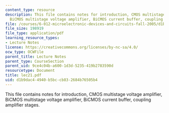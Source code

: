 ```yaml
---
content_type: resource
description: This file contains notes for introduction, CMOS multistage voltage amplifier,
  BiCMOS multistage voltage amplifier, BiCMOS current buffer, coupling amplifier stages.
file: /courses/6-012-microelectronic-devices-and-circuits-fall-2005/d1b9dac44940b5bccb832684b76505b4_lec21.pdf
file_size: 198919
file_type: application/pdf
learning_resource_types:
- Lecture Notes
license: https://creativecommons.org/licenses/by-nc-sa/4.0/
ocw_type: OCWFile
parent_title: Lecture Notes
parent_type: CourseSection
parent_uid: 9ce4c04b-a600-1d3d-5235-419b2783590d
resourcetype: Document
title: lec21.pdf
uid: d1b9dac4-4940-b5bc-cb83-2684b76505b4
---
```

This file contains notes for introduction, CMOS multistage voltage amplifier, BiCMOS multistage voltage amplifier, BiCMOS current buffer, coupling amplifier stages.